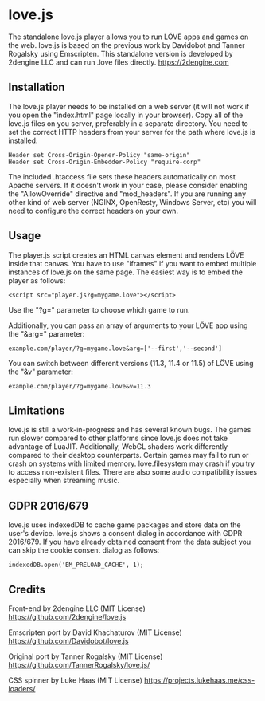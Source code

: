 # love.js
The standalone love.js player allows you to run LÖVE apps and games on the web.
love.js is based on the previous work by Davidobot and Tanner Rogalsky using Emscripten.
This standalone version is developed by 2dengine LLC and can run .love files directly.
https://2dengine.com

## Installation
The love.js player needs to be installed on a web server (it will not work if you open the "index.html" page locally in your browser).
Copy all of the love.js files on you server, preferably in a separate directory.
You need to set the correct HTTP headers from your server for the path where love.js is installed:
```
Header set Cross-Origin-Opener-Policy "same-origin"
Header set Cross-Origin-Embedder-Policy "require-corp"
```
The included .htaccess file sets these headers automatically on most Apache servers.
If it doesn't work in your case, please consider enabling the "AllowOverride" directive and "mod_headers".
If you are running any other kind of web server (NGINX, OpenResty, Windows Server, etc) you will need to configure the correct headers on your own.

## Usage
The player.js script creates an HTML canvas element and renders LÖVE inside that canvas.
You have to use "iframes" if you want to embed multiple instances of love.js on the same page.
The easiest way is to embed the player as follows:
```
<script src="player.js?g=mygame.love"></script>
```
Use the "?g=" parameter to choose which game to run.

Additionally, you can pass an array of arguments to your LÖVE app using the "&arg=" parameter:
```
example.com/player/?g=mygame.love&arg=['--first','--second']
```

You can switch between different versions (11.3, 11.4 or 11.5) of LÖVE using the "&v" parameter:
```
example.com/player/?g=mygame.love&v=11.3
```

## Limitations
love.js is still a work-in-progress and has several known bugs.
The games run slower compared to other platforms since love.js does not take advantage of LuaJIT.
Additionally, WebGL shaders work differently compared to their desktop counterparts.
Certain games may fail to run or crash on systems with limited memory.
love.filesystem may crash if you try to access non-existent files.
There are also some audio compatibility issues especially when streaming music.

## GDPR 2016/679
love.js uses indexedDB to cache game packages and store data on the user's device.
love.js shows a consent dialog in accordance with GDPR 2016/679.
If you have already obtained consent from the data subject you can skip the cookie consent dialog as follows:
```
indexedDB.open('EM_PRELOAD_CACHE', 1);
```

## Credits
Front-end by 2dengine LLC (MIT License)
https://github.com/2dengine/love.js

Emscripten port by David Khachaturov (MIT License)
https://github.com/Davidobot/love.js

Original port by Tanner Rogalsky (MIT License)
https://github.com/TannerRogalsky/love.js/

CSS spinner by Luke Haas (MIT License)
https://projects.lukehaas.me/css-loaders/
